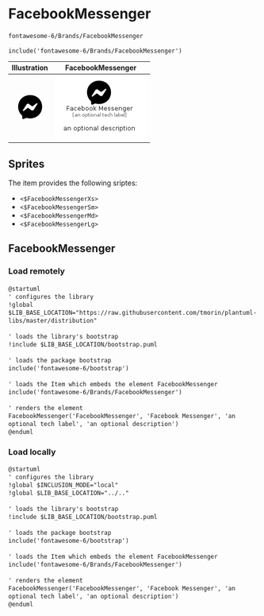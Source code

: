 # FacebookMessenger


```text
fontawesome-6/Brands/FacebookMessenger
```

```text
include('fontawesome-6/Brands/FacebookMessenger')
```



| Illustration | FacebookMessenger |
| :---: | :---: |
| ![illustration for Illustration](../../fontawesome-6/Brands/FacebookMessenger.png) | ![illustration for FacebookMessenger](../../fontawesome-6/Brands/FacebookMessenger.Local.png) |



## Sprites
The item provides the following sriptes:

- `<$FacebookMessengerXs>`
- `<$FacebookMessengerSm>`
- `<$FacebookMessengerMd>`
- `<$FacebookMessengerLg>`





## FacebookMessenger

### Load remotely
```plantuml
@startuml
' configures the library
!global $LIB_BASE_LOCATION="https://raw.githubusercontent.com/tmorin/plantuml-libs/master/distribution"

' loads the library's bootstrap
!include $LIB_BASE_LOCATION/bootstrap.puml

' loads the package bootstrap
include('fontawesome-6/bootstrap')

' loads the Item which embeds the element FacebookMessenger
include('fontawesome-6/Brands/FacebookMessenger')

' renders the element
FacebookMessenger('FacebookMessenger', 'Facebook Messenger', 'an optional tech label', 'an optional description')
@enduml
```

### Load locally
```plantuml
@startuml
' configures the library
!global $INCLUSION_MODE="local"
!global $LIB_BASE_LOCATION="../.."

' loads the library's bootstrap
!include $LIB_BASE_LOCATION/bootstrap.puml

' loads the package bootstrap
include('fontawesome-6/bootstrap')

' loads the Item which embeds the element FacebookMessenger
include('fontawesome-6/Brands/FacebookMessenger')

' renders the element
FacebookMessenger('FacebookMessenger', 'Facebook Messenger', 'an optional tech label', 'an optional description')
@enduml
```

